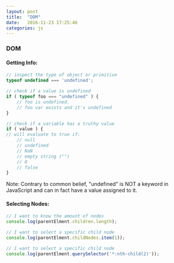```yaml
---
layout: post
title:  "DOM"
date:   2016-11-23 17:25:46
categories: js
---
```


### DOM

#### Getting Info:

``` javascript
// inspect the type of object or primitive
typeof undefined === 'undefined';

// check if a value is undefined
if ( typeof foo === "undefined" ) {
    // foo is undefined.
    // foo var exists and it's undefined
}

// check if a variable has a truthy value
if ( value ) {
// will evaluate to true if:
    // null
    // undefined
    // NaN
    // empty string ("")
    // 0
    // false
}
```

Note: Contrary to common belief, "undefined" is NOT a keyword in JavaScript and can in fact have a value assigned to it.

#### Selecting Nodes:

``` javascript
// I want to know the amount of nodes
console.log(parentElment.children.length);

// I want to select a specific child node
console.log(parentElment.childNodes.item(1));

// I want to select a specific child node
console.log(parentElment.querySelector('*:nth-child(2)'));
```